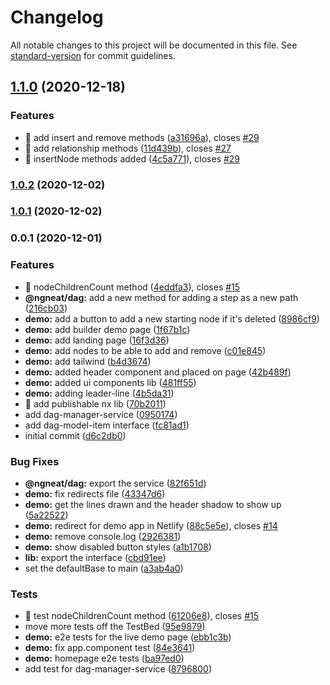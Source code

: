 # Changelog

All notable changes to this project will be documented in this file. See [standard-version](https://github.com/conventional-changelog/standard-version) for commit guidelines.

## [1.1.0](https://github.com/ngneat/dag/compare/v1.0.2...v1.1.0) (2020-12-18)


### Features

* 🎸 add insert and remove methods ([a31696a](https://github.com/ngneat/dag/commit/a31696af8703e505176d84056565e3a79e20ab57)), closes [#29](https://github.com/ngneat/dag/issues/29)
* 🎸 add relationship methods ([11d439b](https://github.com/ngneat/dag/commit/11d439b1fa4520e9b50966ef4e249e3ae8026356)), closes [#27](https://github.com/ngneat/dag/issues/27)
* 🎸 insertNode methods added ([4c5a771](https://github.com/ngneat/dag/commit/4c5a7717b480ae8a7ccb92f2e962c9559b5e19fe)), closes [#29](https://github.com/ngneat/dag/issues/29)

### [1.0.2](https://github.com/ngneat/dag/compare/v1.0.1...v1.0.2) (2020-12-02)

### [1.0.1](https://github.com/ngneat/dag/compare/v1.0.0...v1.0.1) (2020-12-02)

### 0.0.1 (2020-12-01)


### Features

* 🎸 nodeChildrenCount method ([4eddfa3](https://github.com/ngneat/dag/commit/4eddfa38d21f1f7448f8204c7a323b88e7e3a582)), closes [#15](https://github.com/ngneat/dag/issues/15)
* **@ngneat/dag:** add a new method for adding a step as a new path ([216cb03](https://github.com/ngneat/dag/commit/216cb03f33a32a34a25e5da502abdc9e5d12adaa))
* **demo:** add a button to add a new starting node if it's deleted ([8986cf9](https://github.com/ngneat/dag/commit/8986cf9b334c56238a1a02ab51ee7cd15fa5cf68))
* **demo:** add builder demo page ([1f67b1c](https://github.com/ngneat/dag/commit/1f67b1cb92561e236664507e380d0c8d98599adf))
* **demo:** add landing page ([16f3d36](https://github.com/ngneat/dag/commit/16f3d36ae8127da8763d166b501346efa9542a01))
* **demo:** add nodes to be able to add and remove ([c01e845](https://github.com/ngneat/dag/commit/c01e8453271c08f345cf5d784e754b8480aecc5b))
* **demo:** add tailwind ([b4d3674](https://github.com/ngneat/dag/commit/b4d3674935b77262fcce5cd3e84e76304219f0d4))
* **demo:** added header component and placed on page ([42b489f](https://github.com/ngneat/dag/commit/42b489f0a0440316b35b5242a92b1afaf61cb3aa))
* **demo:** added ui components lib ([481ff55](https://github.com/ngneat/dag/commit/481ff55bbbcfbf9d25b1f4f13a8d2c6c9ce2a2f6))
* **demo:** adding leader-line ([4b5da31](https://github.com/ngneat/dag/commit/4b5da31fd549db6b65b7addbf7b619035d86f792))
* 🎸 add publishable nx lib ([70b2011](https://github.com/ngneat/dag/commit/70b2011d95c1efdee08f866e3c799862a6d87c34))
* add dag-manager-service ([0950174](https://github.com/ngneat/dag/commit/0950174cdb0823cc79cc1c0a443dfee3636b34cb))
* add dag-model-item interface ([fc81ad1](https://github.com/ngneat/dag/commit/fc81ad17d93fe57366e835e28834dbcdf30db7b6))
* initial commit ([d6c2db0](https://github.com/ngneat/dag/commit/d6c2db01d42f7a95af9c021ab2a752fbb6a10d24))


### Bug Fixes

* **@ngneat/dag:** export the service ([82f651d](https://github.com/ngneat/dag/commit/82f651db14ca6f52f6fe9ea6b22399c3652db4f8))
* **demo:** fix redirects file ([43347d6](https://github.com/ngneat/dag/commit/43347d6685b83f94703b3f150857ca9b71c6be50))
* **demo:** get the lines drawn and the header shadow to show up ([5a22522](https://github.com/ngneat/dag/commit/5a22522f682f341c7bf7be1625596ec0c0466ec6))
* **demo:** redirect for demo app in Netlify ([88c5e5e](https://github.com/ngneat/dag/commit/88c5e5e085c211fb9622d5076028beb31570e407)), closes [#14](https://github.com/ngneat/dag/issues/14)
* **demo:** remove console.log ([2926381](https://github.com/ngneat/dag/commit/29263818f2091d6bb1cf0f3d11f00cc1a1c98350))
* **demo:** show disabled button styles ([a1b1708](https://github.com/ngneat/dag/commit/a1b1708fed799be8d31ef7b02e1dcd706588d4c6))
* **lib:** export the interface ([cbd91ee](https://github.com/ngneat/dag/commit/cbd91eed1cec6e8c429d01d0aa3f1b8fc453b4ba))
* set the defaultBase to main ([a3ab4a0](https://github.com/ngneat/dag/commit/a3ab4a0ddfc7e71c718d31cd291dd41c6e2f8c35))


### Tests

* 💍 test nodeChildrenCount method ([61206e8](https://github.com/ngneat/dag/commit/61206e8a856ca322d29b80db4b8791562fe23b68)), closes [#15](https://github.com/ngneat/dag/issues/15)
* move more tests off the TestBed ([95e9879](https://github.com/ngneat/dag/commit/95e98799a0fc0227afe67eea2e856e09d7d8ede4))
* **demo:** e2e tests for the live demo page ([ebb1c3b](https://github.com/ngneat/dag/commit/ebb1c3bc220ae92695a749025ce5f21934bf4e33))
* **demo:** fix app.component test ([84e3641](https://github.com/ngneat/dag/commit/84e36414386393c26bc0c12357b75be143093793))
* **demo:** homepage e2e tests ([ba97ed0](https://github.com/ngneat/dag/commit/ba97ed0836fa37f02795a0ca57fb08735c4a7f96))
* add test for dag-manager-service ([8796800](https://github.com/ngneat/dag/commit/8796800d91f7e044c180407d6aabc87b745f24b6))
